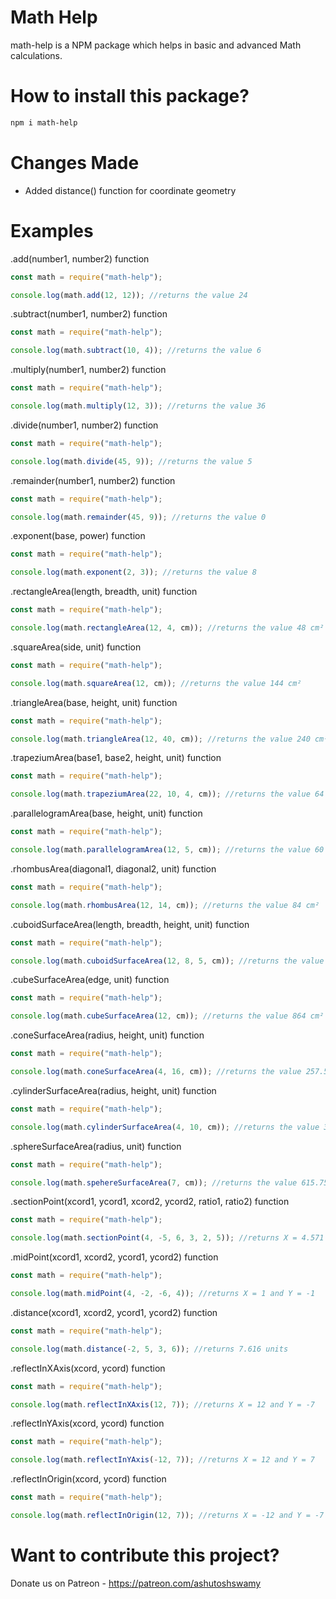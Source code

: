 # Math Help

math-help is a NPM package which helps in basic and advanced Math calculations.

# How to install this package?

```sh
npm i math-help
```

# Changes Made

- Added distance() function for coordinate geometry

# Examples

.add(number1, number2) function

```js
const math = require("math-help");

console.log(math.add(12, 12)); //returns the value 24
```

.subtract(number1, number2) function

```js
const math = require("math-help");

console.log(math.subtract(10, 4)); //returns the value 6
```

.multiply(number1, number2) function

```js
const math = require("math-help");

console.log(math.multiply(12, 3)); //returns the value 36
```

.divide(number1, number2) function

```js
const math = require("math-help");

console.log(math.divide(45, 9)); //returns the value 5
```

.remainder(number1, number2) function

```js
const math = require("math-help");

console.log(math.remainder(45, 9)); //returns the value 0
```

.exponent(base, power) function

```js
const math = require("math-help");

console.log(math.exponent(2, 3)); //returns the value 8
```

.rectangleArea(length, breadth, unit) function

```js
const math = require("math-help");

console.log(math.rectangleArea(12, 4, cm)); //returns the value 48 cm²
```

.squareArea(side, unit) function

```js
const math = require("math-help");

console.log(math.squareArea(12, cm)); //returns the value 144 cm²
```

.triangleArea(base, height, unit) function

```js
const math = require("math-help");

console.log(math.triangleArea(12, 40, cm)); //returns the value 240 cm²
```

.trapeziumArea(base1, base2, height, unit) function

```js
const math = require("math-help");

console.log(math.trapeziumArea(22, 10, 4, cm)); //returns the value 64 cm²
```

.parallelogramArea(base, height, unit) function

```js
const math = require("math-help");

console.log(math.parallelogramArea(12, 5, cm)); //returns the value 60 cm²
```

.rhombusArea(diagonal1, diagonal2, unit) function

```js
const math = require("math-help");

console.log(math.rhombusArea(12, 14, cm)); //returns the value 84 cm²
```

.cuboidSurfaceArea(length, breadth, height, unit) function

```js
const math = require("math-help");

console.log(math.cuboidSurfaceArea(12, 8, 5, cm)); //returns the value 340 cm²
```

.cubeSurfaceArea(edge, unit) function

```js
const math = require("math-help");

console.log(math.cubeSurfaceArea(12, cm)); //returns the value 864 cm²
```

.coneSurfaceArea(radius, height, unit) function

```js
const math = require("math-help");

console.log(math.coneSurfaceArea(4, 16, cm)); //returns the value 257.51538 cm²
```

.cylinderSurfaceArea(radius, height, unit) function

```js
const math = require("math-help");

console.log(math.cylinderSurfaceArea(4, 10, cm)); //returns the value 351.85838 cm²
```

.sphereSurfaceArea(radius, unit) function

```js
const math = require("math-help");

console.log(math.spehereSurfaceArea(7, cm)); //returns the value 615.75216 cm²
```

.sectionPoint(xcord1, ycord1, xcord2, ycord2, ratio1, ratio2) function

```js
const math = require("math-help");

console.log(math.sectionPoint(4, -5, 6, 3, 2, 5)); //returns X = 4.571 and Y = -2.714
```

.midPoint(xcord1, xcord2, ycord1, ycord2) function

```js
const math = require("math-help");

console.log(math.midPoint(4, -2, -6, 4)); //returns X = 1 and Y = -1
```

.distance(xcord1, xcord2, ycord1, ycord2) function

```js
const math = require("math-help");

console.log(math.distance(-2, 5, 3, 6)); //returns 7.616 units
```

.reflectInXAxis(xcord, ycord) function

```js
const math = require("math-help");

console.log(math.reflectInXAxis(12, 7)); //returns X = 12 and Y = -7
```

.reflectInYAxis(xcord, ycord) function

```js
const math = require("math-help");

console.log(math.reflectInYAxis(-12, 7)); //returns X = 12 and Y = 7
```

.reflectInOrigin(xcord, ycord) function

```js
const math = require("math-help");

console.log(math.reflectInOrigin(12, 7)); //returns X = -12 and Y = -7
```

# Want to contribute this project?

Donate us on Patreon - https://patreon.com/ashutoshswamy
